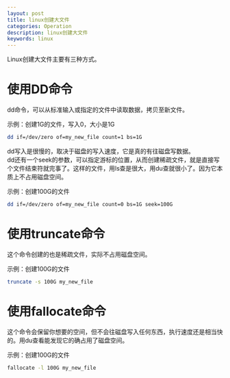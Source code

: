 ```yaml
---
layout: post
title: linux创建大文件
categories: Operation
description: linux创建大文件
keywords: linux
---
```


Linux创建大文件主要有三种方式。 

# 使用DD命令
dd命令，可以从标准输入或指定的文件中读取数据，拷贝至新文件。  

示例：创建1G的文件，写入0，大小是1G
```sh
dd if=/dev/zero of=my_new_file count=1 bs=1G
```

dd写入是很慢的，取决于磁盘的写入速度，它是真的有往磁盘写数据。  
dd还有一个seek的参数，可以指定游标的位置，从而创建稀疏文件，就是直接写个文件结束符就完事了。这样的文件，用ls查是很大，用du查就很小了。因为它本质上不占用磁盘空间。

示例：创建100G的文件
```sh
dd if=/dev/zero of=my_new_file count=0 bs=1G seek=100G
```

# 使用truncate命令
这个命令创建的也是稀疏文件，实际不占用磁盘空间。

示例：创建100G的文件
```sh
truncate -s 100G my_new_file
```

# 使用fallocate命令
这个命令会保留你想要的空间，但不会往磁盘写入任何东西，执行速度还是相当快的。用du查看能发现它的确占用了磁盘空间。  

示例：创建100G的文件
```sh
fallocate -l 100G my_new_file
```